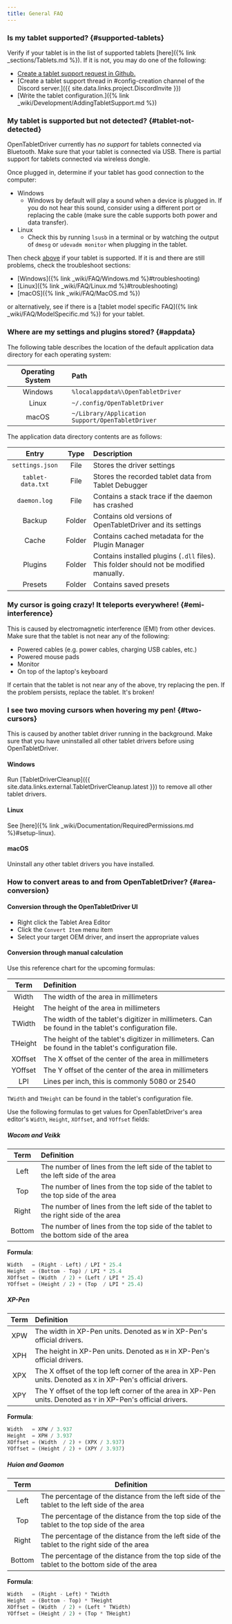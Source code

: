 ```yaml
---
title: General FAQ
---
```


### Is my tablet supported? {#supported-tablets}

Verify if your tablet is in the list of supported tablets [here]({% link _sections/Tablets.md %}). If it is not, you may do one of the following:

- [Create a tablet support request in Github.](https://github.com/OpenTabletDriver/OpenTabletDriver/issues/new?assignees=&labels=configuration&projects=&template=tablet_configuration.yml&title=Add+support+for+)
- [Create a tablet support thread in #config-creation channel of the Discord server.]({{ site.data.links.project.DiscordInvite }})
- [Write the tablet configuration.]({% link _wiki/Development/AddingTabletSupport.md %})

### My tablet is supported but not detected? {#tablet-not-detected}

OpenTabletDriver currently has *no support* for tablets connected via Bluetooth. Make sure that your tablet is connected via USB. There is partial support for tablets connected via wireless dongle.

Once plugged in, determine if your tablet has good connection to the computer:

- Windows
    - Windows by default will play a sound when a device is plugged in. If you do not hear this sound, consider using a different port or replacing the cable (make sure the cable supports both power and data transfer).
- Linux
    - Check this by running `lsusb` in a terminal or by watching the output of `dmesg` or `udevadm monitor` when plugging in the tablet.

Then check [above](#supported-tablets) if your tablet is supported. If it is and there are still problems, check the troubleshoot sections:

- [Windows]({% link _wiki/FAQ/Windows.md %}#troubleshooting)
- [Linux]({% link _wiki/FAQ/Linux.md %}#troubleshooting)
- [macOS]({% link _wiki/FAQ/MacOS.md %})

or alternatively, see if there is a [tablet model specific FAQ]({% link _wiki/FAQ/ModelSpecific.md %}) for your tablet.

### Where are my settings and plugins stored? {#appdata}

The following table describes the location of the default application data directory for each operating system:

| Operating System | Path |
| :--------------: | :--- |
|      Windows     | `%localappdata%\OpenTabletDriver`
|       Linux      | `~/.config/OpenTabletDriver`
|       macOS      | `~/Library/Application Support/OpenTabletDriver`

The application data directory contents are as follows:

|       Entry       |  Type  | Description |
| :---------------: | :----: | :---------- |
|  `settings.json`  |  File  | Stores the driver settings
| `tablet-data.txt` |  File  | Stores the recorded tablet data from Tablet Debugger
|   `daemon.log`    |  File  | Contains a stack trace if the daemon has crashed
|      Backup       | Folder | Contains old versions of OpenTabletDriver and its settings
|       Cache       | Folder | Contains cached metadata for the Plugin Manager
|      Plugins      | Folder | Contains installed plugins (`.dll` files). This folder should not be modified manually.
|      Presets      | Folder | Contains saved presets

### My cursor is going crazy! It teleports everywhere! {#emi-interference}

This is caused by electromagnetic interference (EMI) from other devices. Make sure that the tablet is not near any of the following:

- Powered cables (e.g. power cables, charging USB cables, etc.)
- Powered mouse pads
- Monitor
- On top of the laptop's keyboard

If certain that the tablet is not near any of the above, try replacing the pen. If the problem persists, replace the tablet. It's broken!

### I see two moving cursors when hovering my pen! {#two-cursors}

This is caused by another tablet driver running in the background. Make sure that you have
uninstalled all other tablet drivers before using OpenTabletDriver.

#### Windows

Run [TabletDriverCleanup]({{ site.data.links.external.TabletDriverCleanup.latest }}) to remove
all other tablet drivers.

#### Linux

See [here]({% link _wiki/Documentation/RequiredPermissions.md %}#setup-linux).

#### macOS

Uninstall any other tablet drivers you have installed.

### How to convert areas to and from OpenTabletDriver? {#area-conversion}

#### Conversion through the OpenTabletDriver UI

- Right click the Tablet Area Editor
- Click the `Convert Item` menu item
- Select your target OEM driver, and insert the appropriate values

#### Conversion through manual calculation

Use this reference chart for the upcoming formulas:

|  Term   | Definition |
| :-----: | :--------- |
|  Width  | The width of the area in millimeters
| Height  | The height of the area in millimeters
| TWidth  | The width of the tablet's digitizer in millimeters. Can be found in the tablet's configuration file.
| THeight | The height of the tablet's digitizer in millimeters. Can be found in the tablet's configuration file.
| XOffset | The X offset of the center of the area in millimeters
| YOffset | The Y offset of the center of the area in millimeters
|   LPI   | Lines per inch, this is commonly 5080 or 2540

`TWidth` and `THeight` can be found in the tablet's configuration file.

Use the following formulas to get values for OpenTabletDriver's area editor's `Width`, `Height`, `XOffset`, and `YOffset` fields:

##### Wacom and Veikk

|  Term  | Definition |
| :----: | :--------- |
|  Left  | The number of lines from the left side of the tablet to the left side of the area
|  Top   | The number of lines from the top side of the tablet to the top side of the area
| Right  | The number of lines from the left side of the tablet to the right side of the area
| Bottom | The number of lines from the top side of the tablet to the bottom side of the area

**Formula**:

```py
Width   = (Right - Left) / LPI * 25.4
Height  = (Bottom - Top) / LPI * 25.4
XOffset = (Width  / 2) + (Left / LPI * 25.4)
YOffset = (Height / 2) + (Top  / LPI * 25.4)
```

##### XP-Pen

| Term | Definition |
| :--: | :--------- |
| XPW  | The width in XP-Pen units. Denoted as `W` in XP-Pen's official drivers.
| XPH  | The height in XP-Pen units. Denoted as `H` in XP-Pen's official drivers.
| XPX  | The X offset of the top left corner of the area in XP-Pen units. Denoted as `X` in XP-Pen's official drivers.
| XPY  | The Y offset of the top left corner of the area in XP-Pen units. Denoted as `Y` in XP-Pen's official drivers.

**Formula**:

```py
Width   = XPW / 3.937
Height  = XPH / 3.937
XOffset = (Width  / 2) + (XPX / 3.937)
YOffset = (Height / 2) + (XPY / 3.937)
```

##### Huion and Gaomon

|  Term  | Definition |
| :----: | --- |
|  Left  | The percentage of the distance from the left side of the tablet to the left side of the area
|  Top   | The percentage of the distance from the top side of the tablet to the top side of the area
| Right  | The percentage of the distance from the left side of the tablet to the right side of the area
| Bottom | The percentage of the distance from the top side of the tablet to the bottom side of the area

**Formula**:

```py
Width   = (Right - Left) * TWidth
Height  = (Bottom - Top) * THeight
XOffset = (Width  / 2) + (Left * TWidth)
YOffset = (Height / 2) + (Top * THeight)
```
